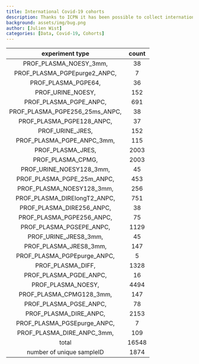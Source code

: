 ```yaml
---
title: International Covid-19 cohorts
description: Thanks to ICPN it has been possible to collect international cohorts of patients infected with Sars-CoV-2
background: assets/img/bug.png
author: [Julien Wist]
categories: [Data, Covid-19, Cohorts]
---
```


|        experiment type         | count |
| :----------------------------: | :---: |
|     PROF_PLASMA_NOESY_3mm,     |  38   |
|  PROF_PLASMA_PGPEpurge2_ANPC,  |   7   |
|      PROF_PLASMA_PGPE64,       |  36   |
|       PROF_URINE_NOESY,        |  152  |
|     PROF_PLASMA_PGPE_ANPC,     |  691  |
| PROF_PLASMA_PGPE256_25ms_ANPC, |  38   |
|   PROF_PLASMA_PGPE128_ANPC,    |  37   |
|        PROF_URINE_JRES,        |  152  |
|   PROF_PLASMA_PGPE_ANPC_3mm,   |  115  |
|       PROF_PLASMA_JRES,        | 2003  |
|       PROF_PLASMA_CPMG,        | 2003  |
|    PROF_URINE_NOESY128_3mm,    |  45   |
|   PROF_PLASMA_PGPE_25m_ANPC,   |  453  |
|   PROF_PLASMA_NOESY128_3mm,    |  256  |
|  PROF_PLASMA_DIRElongT2_ANPC,  |  751  |
|   PROF_PLASMA_DIRE256_ANPC,    |  38   |
|   PROF_PLASMA_PGPE256_ANPC,    |  75   |
|    PROF_PLASMA_PGSEPE_ANPC,    | 1129  |
|     PROF_URINE_JRES8_3mm,      |  45   |
|     PROF_PLASMA_JRES8_3mm,     |  147  |
|  PROF_PLASMA_PGPEpurge_ANPC,   |   5   |
|       PROF_PLASMA_DIFF,        | 1328  |
|     PROF_PLASMA_PGDE_ANPC,     |  16   |
|       PROF_PLASMA_NOESY,       | 4494  |
|    PROF_PLASMA_CPMG128_3mm,    |  147  |
|     PROF_PLASMA_PGSE_ANPC,     |  78   |
|     PROF_PLASMA_DIRE_ANPC,     | 2153  |
|  PROF_PLASMA_PGSEpurge_ANPC,   |   7   |
|   PROF_PLASMA_DIRE_ANPC_3mm,   |  109  |
|             total              | 16548 |
|   number of unique sampleID    | 1874  |
